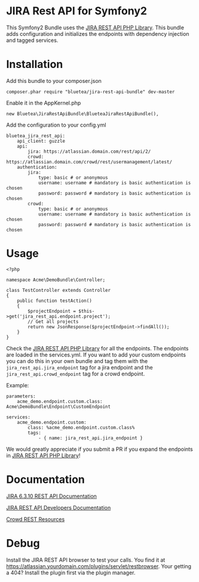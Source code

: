 JIRA Rest API for Symfony2
==========================

This Symfony2 Bundle uses the <a href="https://github.com/BlueTeaNL/JIRA-Rest-API-PHP">JIRA REST API PHP Library</a>.
This bundle adds configuration and initializes the endpoints with dependency injection and tagged services.

# Installation

Add this bundle to your composer.json

```
composer.phar require "bluetea/jira-rest-api-bundle" dev-master
```

Enable it in the AppKernel.php

```
new Bluetea\JiraRestApiBundle\BlueteaJiraRestApiBundle(),
```

Add the configuration to your config.yml

```
bluetea_jira_rest_api:
    api_client: guzzle
    api:
        jira: https://atlassian.domain.com/rest/api/2/
        crowd: https://atlassian.domain.com/crowd/rest/usermanagement/latest/
    authentication:
        jira:
            type: basic # or anonymous
            username: username # mandatory is basic authentication is chosen
            password: password # mandatory is basic authentication is chosen
        crowd:
            type: basic # or anonymous
            username: username # mandatory is basic authentication is chosen
            password: password # mandatory is basic authentication is chosen
```

# Usage


```
<?php

namespace Acme\DemoBundle\Controller;

class TestController extends Controller
{
    public function testAction()
    {
        $projectEndpoint = $this->get('jira_rest_api.endpoint.project');
        // Get all projects
        return new JsonResponse($projectEndpoint->findAll());
    }
}
```

Check the <a href="https://github.com/BlueTeaNL/JIRA-Rest-API-PHP">JIRA REST API PHP Library</a> for all the endpoints.
The endpoints are loaded in the services.yml. If you want to add your custom endpoints you can do this in your own bundle
and tag them with the `jira_rest_api.jira_endpoint` tag for a jira endpoint and the `jira_rest_api.crowd_endpoint` tag
for a crowd endpoint.

Example:

```
parameters:
    acme_demo.endpoint.custom.class: Acme\DemoBundle\Endpoint\CustomEndpoint

services:
    acme_demo.endpoint.custom:
        class: %acme_demo.endpoint.custom.class%
        tags:
            - { name: jira_rest_api.jira_endpoint }
```

We would greatly appreciate if you submit a PR if you expand the endpoints in <a href="https://github.com/BlueTeaNL/JIRA-Rest-API-PHP">JIRA REST API PHP Library</a>!

# Documentation

<a href="https://docs.atlassian.com/jira/REST/6.3.10/">JIRA 6.3.10 REST API Documentation</a>

<a href="https://developer.atlassian.com/display/JIRADEV/JIRA+REST+APIs">JIRA REST API Developers Documentation</a>

<a href="https://developer.atlassian.com/display/CROWDDEV/Crowd+REST+Resources">Crowd REST Resources</a>

# Debug

Install the JIRA REST API browser to test your calls. You find it at https://atlassian.yourdomain.com/plugins/servlet/restbrowser.
Your getting a 404? Install the plugin first via the plugin manager.